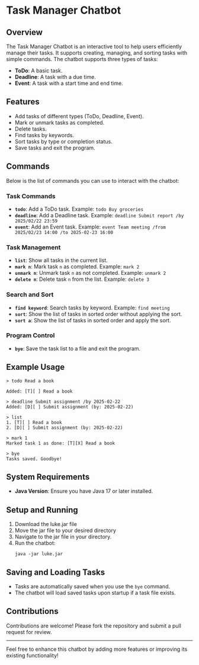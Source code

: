 # Task Manager Chatbot

## Overview
The Task Manager Chatbot is an interactive tool to help users efficiently manage their tasks. It supports creating, managing, and sorting tasks with simple commands. The chatbot supports three types of tasks:

- **ToDo**: A basic task.
- **Deadline**: A task with a due time.
- **Event**: A task with a start time and end time.

## Features
- Add tasks of different types (ToDo, Deadline, Event).
- Mark or unmark tasks as completed.
- Delete tasks.
- Find tasks by keywords.
- Sort tasks by type or completion status.
- Save tasks and exit the program.

## Commands
Below is the list of commands you can use to interact with the chatbot:

### Task Commands
- **`todo`**: Add a ToDo task. Example: `todo Buy groceries`
- **`deadline`**: Add a Deadline task. Example: `deadline Submit report /by 2025/02/22 23:59`
- **`event`**: Add an Event task. Example: `event Team meeting /from 2025/02/23 14:00 /to 2025-02-23 16:00`

### Task Management
- **`list`**: Show all tasks in the current list.
- **`mark n`**: Mark task `n` as completed. Example: `mark 2`
- **`unmark n`**: Unmark task `n` as not completed. Example: `unmark 2`
- **`delete n`**: Delete task `n` from the list. Example: `delete 3`

### Search and Sort
- **`find keyword`**: Search tasks by keyword. Example: `find meeting`
- **`sort`**: Show the list of tasks in sorted order without applying the sort.
- **`sort a`**: Show the list of tasks in sorted order and apply the sort.

### Program Control
- **`bye`**: Save the task list to a file and exit the program.

## Example Usage
```
> todo Read a book

Added: [T][ ] Read a book

> deadline Submit assignment /by 2025-02-22
Added: [D][ ] Submit assignment (by: 2025-02-22)

> list
1. [T][ ] Read a book
2. [D][ ] Submit assignment (by: 2025-02-22)

> mark 1
Marked task 1 as done: [T][X] Read a book

> bye
Tasks saved. Goodbye!
```

## System Requirements
- **Java Version**: Ensure you have Java 17 or later installed.

## Setup and Running
1. Download the luke.jar file
2. Move the jar file to your desired directory
3. Navigate to the jar file in your directory.
4. Run the chatbot:
   ```
   java -jar luke.jar
   ```
   

## Saving and Loading Tasks
- Tasks are automatically saved when you use the `bye` command.
- The chatbot will load saved tasks upon startup if a task file exists.

## Contributions
Contributions are welcome! Please fork the repository and submit a pull request for review.

---
Feel free to enhance this chatbot by adding more features or improving its existing functionality!

